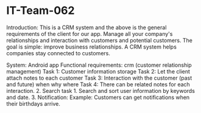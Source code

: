 # IT-Team-062

Introduction:
This is a CRM system and the above is the  general requirements of the client for our app. 
Manage all your company's relationships and interaction with customers and potential customers. The goal is simple: improve business relationships. A CRM system helps companies stay connected to customers.


System: Android app 
Functional requirements: crm (customer relationship management) 
Task 1: Customer information storage 
Task 2: Let the client attach notes to each customer 
Task 3: Interaction with the customer (past and future) when why where 
Task 4: There can be related notes for each interaction. 2. Search task 1. Search and sort user information by keywords and date. 3. Notification: Example: Customers can get notifications when their birthdays arrive.

